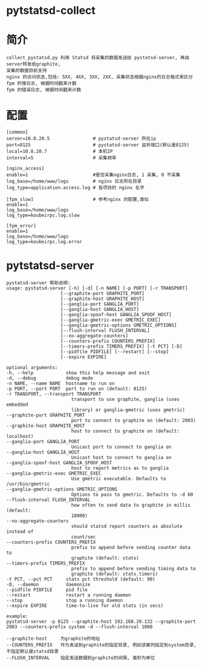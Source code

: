 pytstatsd-collect
=================
简介
====

    collect_pystatsd.py 利用 Statsd 将采集的数据发送给 pystatsd-server, 再由server转发给graphite,
    采集的数据目前支持
    nginx 的访问状态,包括: 5XX, 4XX, 3XX, 2XX, 采集状态根据nginx的日志格式来区分
    fpm 的慢日志, 根据时间戳来计数
    fpm 的错误日志, 根据时间戳来计数

配置
====

    [common]
    server=10.0.20.5                # pystatsd-server 所在ip
    port=8125                       # pystatsd-server 监听端口(默认是8125)
    local=10.0.20.7                 # 本机IP
    interval=5                      # 采集频率

    [nginx_access]
    enable=1                        #是否采集nginx日志, 1 采集, 0 不采集
    log_base=/home/www/logs         # nginx 日志所在目录
    log_type=application.access.log # 各项目的 nginx 名字 

    [fpm_slow]                      # 参考nginx 的配置,类似
    enable=1
    log_base=/home/www/logs
    log_type=koubeirpc.log.slow

    [fpm_error]
    enable=1
    log_base=/home/www/logs
    log_type=koubeirpc.log.error

pytstatsd-server
================

    pystatsd-server 帮助说明:
    usage: pystatsd-server [-h] [-d] [-n NAME] [-p PORT] [-r TRANSPORT]
                        [--graphite-port GRAPHITE_PORT]
                        [--graphite-host GRAPHITE_HOST]
                        [--ganglia-port GANGLIA_PORT]
                        [--ganglia-host GANGLIA_HOST]
                        [--ganglia-spoof-host GANGLIA_SPOOF_HOST]
                        [--ganglia-gmetric-exec GMETRIC_EXEC]
                        [--ganglia-gmetric-options GMETRIC_OPTIONS]
                        [--flush-interval FLUSH_INTERVAL]
                        [--no-aggregate-counters]
                        [--counters-prefix COUNTERS_PREFIX]
                        [--timers-prefix TIMERS_PREFIX] [-t PCT] [-D]
                        [--pidfile PIDFILE] [--restart] [--stop]
                        [--expire EXPIRE]

    optional arguments:
    -h, --help            show this help message and exit
    -d, --debug           debug mode
    -n NAME, --name NAME  hostname to run on
    -p PORT, --port PORT  port to run on (default: 8125)
    -r TRANSPORT, --transport TRANSPORT
                            transport to use graphite, ganglia (uses embedded
                            library) or ganglia-gmetric (uses gmetric)
    --graphite-port GRAPHITE_PORT
                            port to connect to graphite on (default: 2003)
    --graphite-host GRAPHITE_HOST
                            host to connect to graphite on (default: localhost)
    --ganglia-port GANGLIA_PORT
                            Unicast port to connect to ganglia on
    --ganglia-host GANGLIA_HOST
                            Unicast host to connect to ganglia on
    --ganglia-spoof-host GANGLIA_SPOOF_HOST
                            host to report metrics as to ganglia
    --ganglia-gmetric-exec GMETRIC_EXEC
                            Use gmetric executable. Defaults to /usr/bin/gmetric
    --ganglia-gmetric-options GMETRIC_OPTIONS
                            Options to pass to gmetric. Defaults to -d 60
    --flush-interval FLUSH_INTERVAL
                            how often to send data to graphite in millis (default:
                            10000)
    --no-aggregate-counters
                            should statsd report counters as absolute instead of
                            count/sec
    --counters-prefix COUNTERS_PREFIX
                            prefix to append before sending counter data to
                            graphite (default: stats)
    --timers-prefix TIMERS_PREFIX
                            prefix to append before sending timing data to
                            graphite (default: stats.timers)
    -t PCT, --pct PCT     stats pct threshold (default: 90)
    -D, --daemon          daemonize
    --pidfile PIDFILE     pid file
    --restart             restart a running daemon
    --stop                stop a running daemon
    --expire EXPIRE       time-to-live for old stats (in secs)

    example:
    pystatsd-server -p 8125 --graphite-host 192.168.20.132 --graphite-port 2003 --counters-prefix system -d --flush-interval 1000

    --graphite-host     为graphite的地址
    --COUNTERS_PREFIX   作为发送到graphite的指定目录, 例如该案列指定到system目录, 不指定默认是statsd目录
    --FLUSH_INTERVAL    指定发送数据到graphite的间隔, 毫秒为单位
